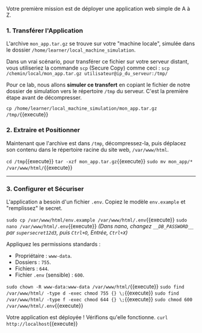 Votre première mission est de déployer une application web simple de A à Z.

### 1. Transférer l'Application

L'archive `mon_app.tar.gz` se trouve sur votre "machine locale", simulée dans le dossier `/home/learner/local_machine_simulation`.

Dans un vrai scénario, pour transférer ce fichier sur votre serveur distant, vous utiliseriez la commande `scp` (Secure Copy) comme ceci :
`scp /chemin/local/mon_app.tar.gz utilisateur@ip_du_serveur:/tmp/`

Pour ce lab, nous allons **simuler ce transfert** en copiant le fichier de notre dossier de simulation vers le répertoire `/tmp` du serveur. C'est la première étape avant de décompresser.

`cp /home/learner/local_machine_simulation/mon_app.tar.gz /tmp/`{{execute}}

### 2. Extraire et Positionner

Maintenant que l'archive est dans `/tmp`, décompressez-la, puis déplacez son contenu dans le répertoire racine du site web, `/var/www/html`.

`cd /tmp`{{execute}}
`tar -xzf mon_app.tar.gz`{{execute}}
`sudo mv mon_app/* /var/www/html/`{{execute}}

---
### 3. Configurer et Sécuriser

L'application a besoin d'un fichier `.env`. Copiez le modèle `env.example` et "remplissez" le secret.

`sudo cp /var/www/html/env.example /var/www/html/.env`{{execute}}
`sudo nano /var/www/html/.env`{{execute}}
*(Dans nano, changez `__DB_PASSWORD__` par `supersecret12d3`, puis `Ctrl+O`, Entrée, `Ctrl+X`)*

Appliquez les permissions standards :
-   Propriétaire : `www-data`.
-   Dossiers : `755`.
-   Fichiers : `644`.
-   Fichier `.env` (sensible) : `600`.

`sudo chown -R www-data:www-data /var/www/html/`{{execute}}
`sudo find /var/www/html/ -type d -exec chmod 755 {} \;`{{execute}}
`sudo find /var/www/html/ -type f -exec chmod 644 {} \;`{{execute}}
`sudo chmod 600 /var/www/html/.env`{{execute}}

Votre application est déployée ! Vérifions qu'elle fonctionne.
`curl http://localhost`{{execute}}